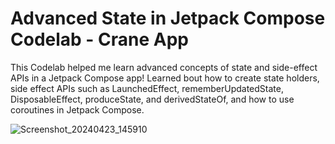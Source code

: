 Advanced State in Jetpack Compose Codelab - Crane App
=====================================================

This Codelab helped me learn advanced concepts of state and side-effect APIs in a Jetpack Compose app!
Learned bout how to create state holders, side effect APIs such as LaunchedEffect, rememberUpdatedState, DisposableEffect, produceState, and derivedStateOf, and how to use coroutines in Jetpack Compose.

![Screenshot_20240423_145910](https://github.com/NickSidiropoulos/AdvancedStateAndSideEffectsCodelab-CraneApp/assets/12250619/685c330a-7eca-4497-bf18-3de59933b01c)

